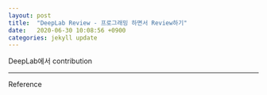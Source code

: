 ```yaml
---
layout: post
title:  "DeepLab Review - 프로그래밍 하면서 Review하기"
date:   2020-06-30 10:08:56 +0900
categories: jekyll update
---
```


DeepLab에서 contribution



-----------------------------------------------------------------------------
Reference



